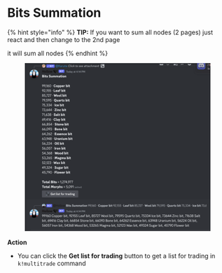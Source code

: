 # Bits Summation

{% hint style="info" %}
**TIP:** If you want to sum all nodes (2 pages) just react and then change to the 2nd page

it will sum all nodes
{% endhint %}

<figure><img src="../.gitbook/assets/image (3) (1) (1).png" alt=""><figcaption></figcaption></figure>

**Action**

* You can click the **Get list for trading** button to get a list for trading in `k!multitrade` command

